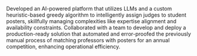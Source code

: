 Developed an AI-powered platform that utilizes LLMs and a custom heuristic-based greedy algorithm to intelligently assign judges to student posters, skillfully managing complexities like expertise alignment and availability constraints.
Collaborated with a team to develop and deploy a production-ready solution that automated and error-proofed the previously manual process of matching professors with posters for an annual competition, enhancing operational efficiency.
